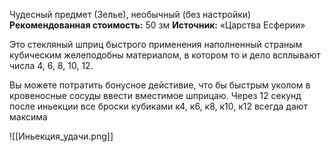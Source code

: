 Чудесный предмет (Зелье), необычный (без настройки)
**Рекомендованная стоимость:** 50 зм
**Источник:** «Царства Есферии»

Это стекляный шприц быстрого применения наполненный страным кубическим желеподобны материалом, в котором то и дело всплывают числа 4, 6, 8, 10, 12. 

Вы можете потратить бонусное дейстивие, что бы быстрым уколом в кровеносные сосуды ввести вместимое шприцаю. Через 12 секунд после иньекции все броски кубиками к4, к6, к8, к10, к12 всегда дают максима

![[Иньекция_удачи.png]]
